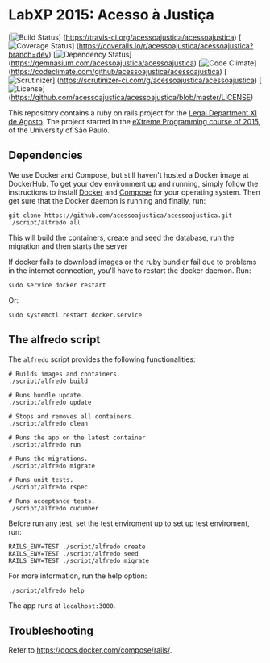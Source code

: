 LabXP 2015: Acesso à Justiça
==============================

[![Build Status](https://img.shields.io/travis/acessoajustica/acessoajustica.svg)]
                (https://travis-ci.org/acessoajustica/acessoajustica)
[![Coverage Status](https://img.shields.io/coveralls/acessoajustica/acessoajustica.svg)]
                   (https://coveralls.io/r/acessoajustica/acessoajustica?branch=dev)
[![Dependency Status](https://img.shields.io/gemnasium/acessoajustica/acessoajustica.svg)]
                     (https://gemnasium.com/acessoajustica/acessoajustica)
[![Code Climate](https://img.shields.io/codeclimate/github/acessoajustica/acessoajustica.svg)]
                (https://codeclimate.com/github/acessoajustica/acessoajustica)
[![Scrutinizer](https://img.shields.io/scrutinizer/g/acessoajustica/acessoajustica.svg)]
               (https://scrutinizer-ci.com/g/acessoajustica/acessoajustica)
[![License](https://img.shields.io/github/license/acessoajustica/acessoajustica.svg)]
           (https://github.com/acessoajustica/acessoajustica/blob/master/LICENSE)

This repository contains a ruby on rails project for the
[Legal Department XI de Agosto](http://djonzedeagosto.org.br/). The project
started in the
[eXtreme Programming course of 2015](http://ccsl.ime.usp.br/wiki/LabXP2015),
of the University of São Paulo.

## Dependencies

We use Docker and Compose, but still haven't hosted a Docker
image at DockerHub.
To get your dev environment up and running, simply follow the instructions to
install [Docker](https://docs.docker.com/installation/) and
[Compose](https://docs.docker.com/compose/install/) for your
operating system. Then get sure that the Docker daemon is running and
finally, run:

```
git clone https://github.com/acessoajustica/acessoajustica.git
./script/alfredo all
```

This will build the containers, create and seed the database, run the migration and then starts the server

If docker fails to download images or the ruby bundler
fail due to problems in the internet connection, you'll have
to restart the docker daemon. Run:

```
sudo service docker restart
```

Or:

```
sudo systemctl restart docker.service
```

## The alfredo script

The ```alfredo``` script provides the following functionalities:

```
# Builds images and containers.
./script/alfredo build

# Runs bundle update.
./script/alfredo update

# Stops and removes all containers.
./script/alfredo clean

# Runs the app on the latest container
./script/alfredo run

# Runs the migrations.
./script/alfredo migrate

# Runs unit tests.
./script/alfredo rspec

# Runs acceptance tests.
./script/alfredo cucumber
```

Before run any test, set the test enviroment up
to set up test enviroment, run:

```
RAILS_ENV=TEST ./script/alfredo create
RAILS_ENV=TEST ./script/alfredo seed
RAILS_ENV=TEST ./script/alfredo migrate
```

For more information, run the help option:

```
./script/alfredo help
```

The app runs at ```localhost:3000```.

## Troubleshooting

Refer to https://docs.docker.com/compose/rails/.
